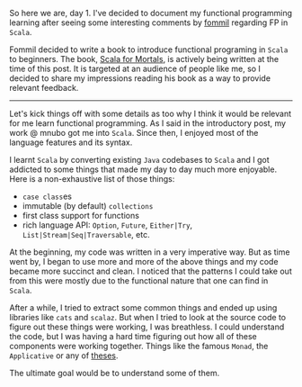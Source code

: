 So here we are, day 1. I've decided to document my functional programming learning after seeing some
interesting comments by [fommil](https://twitter.com/fommil) regarding FP in `Scala`.

Fommil decided to write a book to introduce functional programing in `Scala` to beginners. The book, 
[Scala for Mortals](https://leanpub.com/fp-scala-mortals/), is actively being written at the time of this post. 
It is targeted at an audience of people like me, so I decided to share my impressions reading his book as
a way to provide relevant feedback.

-------

Let's kick things off with some details as too why I think it would be relevant for me learn functional
programming. As I said in the introductory post, my work @ mnubo got me into `Scala`. Since then, I enjoyed
most of the language features and its syntax. 

I learnt `Scala` by converting existing `Java` codebases to `Scala` and I got addicted to some things 
that made my day to day much more enjoyable. Here is a non-exhaustive list of those things:

* `case class`es
* immutable (by default) `collections`
* first class support for functions
* rich language API: `Option`, `Future`, `Either|Try`, `List|Stream|Seq|Traversable`, etc.

At the beginning, my code was written in a very imperative way. But as time went by, I began
to use more and more of the above things and my code became more succinct and clean. I noticed that
the patterns I could take out from this were mostly due to the functional nature that one can find
in `Scala`.

After a while, I tried to extract some common things and ended up using libraries like `cats` and `scalaz`.
But when I tried to look at the source code to figure out these things were working, I was breathless.
I could understand the code, but I was having a hard time figuring out how all of these components were
working together. Things like the famous `Monad`, the `Applicative` or any of 
[theses](https://github.com/tpolecat/cats-infographic/blob/master/cats.pdf).

The ultimate goal would be to understand some of them.
